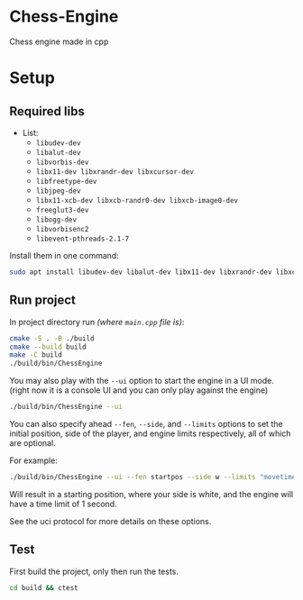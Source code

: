 # Chess-Engine
Chess engine made in cpp

# Setup


## Required libs

- List:
  - ```libudev-dev```
  - ```libalut-dev```
  - ```libvorbis-dev```
  - ```libx11-dev libxrandr-dev libxcursor-dev```
  - ```libfreetype-dev```
  - ```libjpeg-dev```
  - ```libx11-xcb-dev libxcb-randr0-dev libxcb-image0-dev```
  - ```freeglut3-dev```
  - ```libogg-dev```
  - ```libvorbisenc2```
  - ```libevent-pthreads-2.1-7```

Install them in one command:

```sh
sudo apt install libudev-dev libalut-dev libx11-dev libxrandr-dev libxcursor-dev libfreetype-dev libjpeg-dev libx11-xcb-dev libxcb-randr0-dev libxcb-image0-dev freeglut3-dev libogg-dev libvorbisenc2 libevent-pthreads-2.1-7
```

## Run project

In project directory run *(where `main.cpp` file is)*:

```sh
cmake -S . -B ./build
cmake --build build
make -C build
./build/bin/ChessEngine
```

You may also play with the `--ui` option to start the engine in a UI mode.
(right now it is a console UI and you can only play against the engine)

```sh
./build/bin/ChessEngine --ui
```

You can also specify ahead `--fen`, `--side`, and `--limits` options to set the initial position, side of the player, and engine limits respectively, all of which are optional.

For example:

```sh
./build/bin/ChessEngine --ui --fen startpos --side w --limits "movetime 1000"
```

Will result in a starting position, where your side is white, and the engine will have a time limit of 1 second.

See the uci protocol for more details on these options.


## Test

First build the project, only then run the tests.

```sh
cd build && ctest
```

